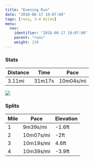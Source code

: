 ```yaml
---
title: "Evening Run"
date: "2018-06-17 19:07:08"
tags: [runs, 3-4 miles]
menu:
  nav:
    identifier: "2018-06-17 19:07:08"
    parent: "runs"
    weight: 130
---
```


### Stats

| Distance | Time | Pace |
|----------|------|------|
|3.11mi|31m17s|10m04s/mi|

<img src='https://maps.googleapis.com/maps/api/staticmap?maptype=roadmap&path=enc:kwjeIbeyLw@oChDtFkAnBh@zDjFhM~JtFzI~O|FfR~Gxh@o@{Aj@jl@eAvN`AaUg@qe@j@xAqFy`@wHyZyJsPwDQaDoDyEuNq@yKwAiAhAlBy@tA&key=AIzaSyAfqMeaZ1CCJFGP5cWud__oZnT_Pybg-1M&size=800x800&markers=color:yellow|label:S|53.47206,-2.26402&markers=color:green|label:F|53.47222,-2.2645100000000005'>

### Splits

| Mile | Pace | Elevation |
|------|------|-----------|
|1|9m39s/mi|-1.6ft|
|2|10m07s/mi|-2ft|
|3|10m19s/mi|4.6ft|
|4|10m39s/mi|-3.9ft|
